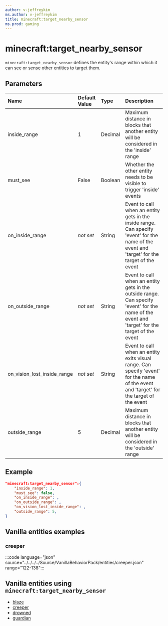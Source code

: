 ```yaml
---
author: v-jeffreykim
ms.author: v-jeffreykim
title: minecraft:target_nearby_sensor
ms.prod: gaming
---
```


# minecraft:target_nearby_sensor

`minecraft:target_nearby_sensor` defines the entity's range within which it can see or sense other entities to target them.

## Parameters

|Name |Default Value  |Type  |Description  |
|:----------|:----------|:----------|:----------|
| inside_range| 1| Decimal| Maximum distance in blocks that another entity will be considered in the 'inside' range |
| must_see| False| Boolean| Whether the other entity needs to be visible to trigger 'inside' events |
| on_inside_range| *not set*| String| Event to call when an entity gets in the inside range. Can specify 'event' for the name of the event and 'target' for the target of the event |
| on_outside_range| *not set*| String| Event to call when an entity gets in the outside range. Can specify 'event' for the name of the event and 'target' for the target of the event |
| on_vision_lost_inside_range| *not set*| String| Event to call when an entity exits visual range. Can specify 'event' for the name of the event and 'target' for the target of the event |
| outside_range| 5| Decimal| Maximum distance in blocks that another entity will be considered in the 'outside' range |

## Example

```json
"minecraft:target_nearby_sensor":{
    "inside_range": 1,
    "must_see": false,
    "on_inside_range": ,
    "on_outside_range": ,
    "on_vision_lost_inside_range": ,
    "outside_range": 5,
}
```

## Vanilla entities examples

### creeper

:::code language="json" source="../../../../Source/VanillaBehaviorPack/entities/creeper.json" range="122-138":::

## Vanilla entities using `minecraft:target_nearby_sensor`

- [blaze](../../../../Source/VanillaBehaviorPack_Snippets/entities/blaze.md)
- [creeper](../../../../Source/VanillaBehaviorPack_Snippets/entities/creeper.md)
- [drowned](../../../../Source/VanillaBehaviorPack_Snippets/entities/drowned.md)
- [guardian](../../../../Source/VanillaBehaviorPack_Snippets/entities/guardian.md)
